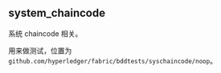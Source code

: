 ## system_chaincode
系统 chaincode 相关。

用来做测试，位置为 `github.com/hyperledger/fabric/bddtests/syschaincode/noop`。